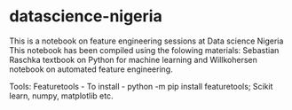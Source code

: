 # datascience-nigeria
This is a notebook on feature engineering sessions at Data science Nigeria
This notebook has been compiled using the folowing materials: Sebastian Raschka textbook on Python for machine learning and Willkohersen notebook on automated feature engineering.

Tools: Featuretools  - To install - python -m pip install featuretools; Scikit learn, numpy, matplotlib etc.

